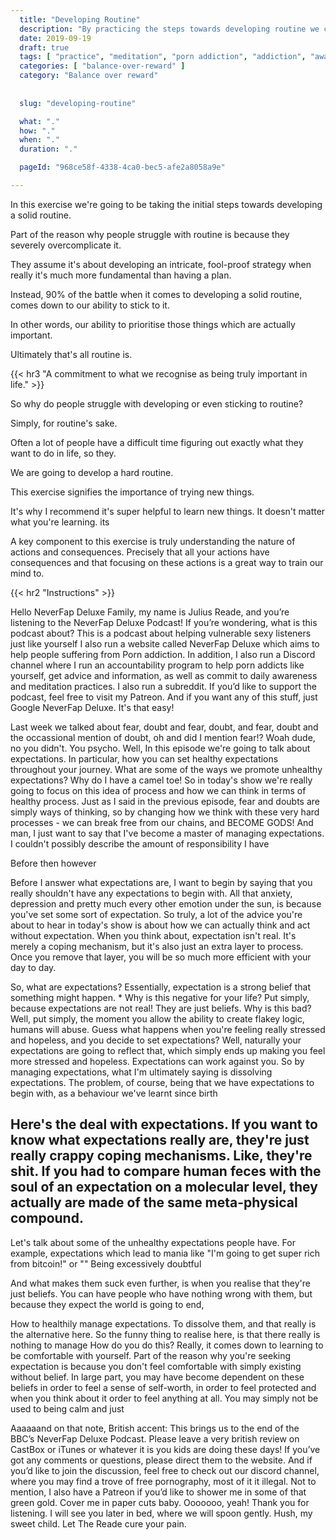 ```yaml
---
  title: "Developing Routine"
  description: "By practicing the steps towards developing routine we can learn to train our brain in order to think in terms of routine."
  date: 2019-09-19
  draft: true
  tags: [ "practice", "meditation", "porn addiction", "addiction", "awareness", "awareness exercises", "perspective", "nofap", "neverfap", "neverfap deluxe" ]
  categories: [ "balance-over-reward" ]
  category: "Balance over reward"
  
  
  slug: "developing-routine"

  what: "."
  how: "."
  when: "."
  duration: "."

  pageId: "968ce58f-4338-4ca0-bec5-afe2a8058a9e"

---
```


In this exercise we're going to be taking the initial steps towards developing a solid routine.

Part of the reason why people struggle with routine is because they severely overcomplicate it. 

They assume it's about developing an intricate, fool-proof strategy when really it's much more fundamental than having a plan. 

Instead, 90% of the battle when it comes to developing a solid routine, comes down to our ability to stick to it.

In other words, our ability to prioritise those things which are actually important.

Ultimately that's all routine is.


{{< hr3 "A commitment to what we recognise as being truly important in life." >}}


So why do people struggle with developing or even sticking to routine? 




Simply, for routine's sake. 

Often a lot of people have a difficult time figuring out exactly what they want to do in life, so they. 

We are going to develop a hard routine.



This exercise signifies the importance of trying new things.

It's why I recommend it's super helpful to learn new things. It doesn't matter what you're learning. its

<!-- {{< hr2 "Context" >}} -->


A key component to this exercise is truly understanding the nature of actions and consequences. Precisely that all your actions have consequences and that focusing on these actions is a great way to train our mind to.

{{< hr2 "Instructions" >}}





<!-- 
{{< hr2 "Additional Resources" >}}  -->

<!-- maybe link to other  -->




Hello NeverFap Deluxe Family, my name is Julius Reade, and you’re listening to the NeverFap Deluxe Podcast!
If you’re wondering, what is this podcast about? This is a podcast about helping vulnerable sexy listeners just like yourself 
I also run a website called NeverFap Deluxe which aims to help people suffering from Porn addiction.
In addition, I also run a Discord channel where I run an accountability program to help porn addicts like yourself, get advice and information, as well as commit to daily awareness and meditation practices.
I also run a subreddit.
If you’d like to support the podcast, feel free to visit my Patreon.
And if you want any of this stuff, just Google NeverFap Deluxe. It's that easy!


Last week we talked about fear, doubt and fear, doubt, and fear, doubt and the occassional mention of doubt, oh and did I mention fear!? Woah dude, no you didn't. You psycho. Well, In this episode we're going to talk about expectations.
  In particular, how you can set healthy expectations throughout your journey.
  What are some of the ways we promote unhealthy expectations?
  Why do I have a camel toe!
  So in today's show we're really going to focus on this idea of process and how we can think in terms of healthy process. Just as I said in the previous episode, fear and doubts are simply ways of thinking, so by changing how we think with these very hard processes - we can break free from our chains, and BECOME GODS!
  And man, I just want to say that I've become a master of managing expectations. I couldn't possibly describe the amount of responsibility I have

Before then however

  Before I answer what expectations are, I want to begin by saying that you really shouldn't have any expectations to begin with.
  All that anxiety, depression and pretty much every other emotion under the sun, is because you've set some sort of expectation.
  So truly, a lot of the advice you're about to hear in today's show is about how we can actually think and act without expectation.
  When you think about, expectation isn't real. It's merely a coping mechanism, but it's also just an extra layer to process. Once you remove that layer, you will be so much more efficient with your day to day.


So, what are expectations?
  Essentially, expectation is a strong belief that something might happen. *
  Why is this negative for your life?
  Put simply, because expectations are not real! They are just beliefs.
  Why is this bad? Well, put simply, the moment you allow the ability to create flakey logic, humans will abuse.
  Guess what happens when you're feeling really stressed and hopeless, and you decide to set expectations? Well, naturally your expectations are going to reflect that, which simply ends up making you feel more stressed and hopeless.
  Expectations can work against you.
  So by managing expectations, what I'm ultimately saying is dissolving expectations. The problem, of course, being that we have expectations to begin with, as a behaviour we've learnt since birth


Here's the deal with expectations.
  If you want to know what expectations really are, they're just really crappy coping mechanisms.
  Like, they're shit. If you had to compare human feces with the soul of an expectation on a molecular level, they actually are made of the same meta-physical compound.
  -

Let's talk about some of the unhealthy expectations people have.
  For example, expectations which lead to mania like "I'm going to get super rich from bitcoin!" or ""
  Being excessively doubtful

  And what makes them suck even further, is when you realise that they're just beliefs.
  You can have people who have nothing wrong with them, but because they expect the world is going to end,



How to healthily manage expectations.
  To dissolve them, and that really is the alternative here.
    So the funny thing to realise here, is that there really is nothing to manage
  How do you do this? Really, it comes down to learning to be comfortable with yourself. Part of the reason why you're seeking expectation is because you don't feel comfortable with simply existing without belief.
  In large part, you may have become dependent on these beliefs in order to feel a sense of self-worth, in order to feel protected and when you think about it order to feel anything at all.
  You may simply not be used to being calm and just




Aaaaaand on that note, 
    British accent: This brings us to the end of the BBC’s NeverFap Deluxe Podcast. 
    Please leave a very british review on CastBox or iTunes or whatever it is you kids are doing these days!
    If you’ve got any comments or questions, please direct them to the website. 
    And if you’d like to join the discussion, feel free to check out our discord channel, where you may find a trove of free pornography, most of it it illegal. 
    Not to mention, I also have a Patreon if you’d like to shower me in some of that green gold. Cover me in paper cuts baby. Ooooooo, yeah!
    Thank you for listening. I will see you later in bed, where we will spoon gently. Hush, my sweet child. Let The Reade cure your pain. 

